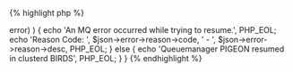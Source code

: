{% highlight php %}
<?php

	/*
	 * Resume queuemanager PIGEON in cluster BIRDS.
	 * MQWeb runs on localhost and is listening on port 8081. 
	 */
	$url = 'http://localhost:8081/api/clusqmgr/resume/PIGEON/BIRDS';

	$curl = curl_init();
	curl_setopt($curl, CURLOPT_URL, $url);
	curl_setopt($curl, CURLOPT_RETURNTRANSFER, 1);

	if ( ($response = curl_exec($curl)) === false )	{
		$err = curl_error($curl);
		echo 'An HTTP error occurred while trying to resume: ', $err, PHP_EOL;
	}
	else {
		$json = json_decode($response);
		if ( isset($json->error) ) {
			echo 'An MQ error occurred while trying to resume.', PHP_EOL;
			echo 'Reason Code: ', 
				$json->error->reason->code,
				' - ', 
				$json->error->reason->desc,
				PHP_EOL;
		}
		else {
			echo 'Queuemanager PIGEON resumed in clusterd BIRDS', PHP_EOL;
		}
	}
{% endhighlight %}
